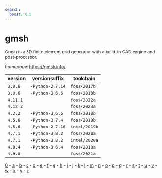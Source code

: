 ```yaml
---
search:
  boost: 0.5
---
```

# gmsh

Gmsh is a 3D finite element grid generator with a build-in CAD engine and post-processor.

*homepage*: <https://gmsh.info/>

version | versionsuffix | toolchain
--------|---------------|----------
``3.0.6`` | ``-Python-2.7.14`` | ``foss/2017b``
``3.0.6`` | ``-Python-3.6.6`` | ``foss/2018b``
``4.11.1`` |  | ``foss/2022a``
``4.12.2`` |  | ``foss/2023a``
``4.2.2`` | ``-Python-3.6.6`` | ``foss/2018b``
``4.5.6`` | ``-Python-3.7.4`` | ``foss/2019b``
``4.5.6`` | ``-Python-2.7.16`` | ``intel/2019b``
``4.7.1`` | ``-Python-3.8.2`` | ``foss/2020a``
``4.7.1`` | ``-Python-3.8.2`` | ``intel/2020a``
``4.8.4`` | ``-Python-3.6.4`` | ``foss/2018a``
``4.9.0`` |  | ``foss/2021a``

[0](../0/index.md) - [a](../a/index.md) - [b](../b/index.md) - [c](../c/index.md) - [d](../d/index.md) - [e](../e/index.md) - [f](../f/index.md) - [g](../g/index.md) - [h](../h/index.md) - [i](../i/index.md) - [j](../j/index.md) - [k](../k/index.md) - [l](../l/index.md) - [m](../m/index.md) - [n](../n/index.md) - [o](../o/index.md) - [p](../p/index.md) - [q](../q/index.md) - [r](../r/index.md) - [s](../s/index.md) - [t](../t/index.md) - [u](../u/index.md) - [v](../v/index.md) - [w](../w/index.md) - [x](../x/index.md) - [y](../y/index.md) - [z](../z/index.md)

